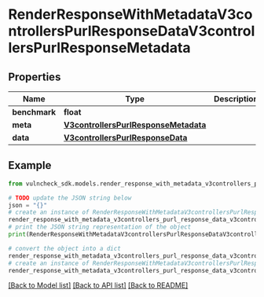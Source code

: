 # RenderResponseWithMetadataV3controllersPurlResponseDataV3controllersPurlResponseMetadata


## Properties

Name | Type | Description | Notes
------------ | ------------- | ------------- | -------------
**benchmark** | **float** |  | [optional] 
**meta** | [**V3controllersPurlResponseMetadata**](V3controllersPurlResponseMetadata.md) |  | [optional] 
**data** | [**V3controllersPurlResponseData**](V3controllersPurlResponseData.md) |  | [optional] 

## Example

```python
from vulncheck_sdk.models.render_response_with_metadata_v3controllers_purl_response_data_v3controllers_purl_response_metadata import RenderResponseWithMetadataV3controllersPurlResponseDataV3controllersPurlResponseMetadata

# TODO update the JSON string below
json = "{}"
# create an instance of RenderResponseWithMetadataV3controllersPurlResponseDataV3controllersPurlResponseMetadata from a JSON string
render_response_with_metadata_v3controllers_purl_response_data_v3controllers_purl_response_metadata_instance = RenderResponseWithMetadataV3controllersPurlResponseDataV3controllersPurlResponseMetadata.from_json(json)
# print the JSON string representation of the object
print(RenderResponseWithMetadataV3controllersPurlResponseDataV3controllersPurlResponseMetadata.to_json())

# convert the object into a dict
render_response_with_metadata_v3controllers_purl_response_data_v3controllers_purl_response_metadata_dict = render_response_with_metadata_v3controllers_purl_response_data_v3controllers_purl_response_metadata_instance.to_dict()
# create an instance of RenderResponseWithMetadataV3controllersPurlResponseDataV3controllersPurlResponseMetadata from a dict
render_response_with_metadata_v3controllers_purl_response_data_v3controllers_purl_response_metadata_from_dict = RenderResponseWithMetadataV3controllersPurlResponseDataV3controllersPurlResponseMetadata.from_dict(render_response_with_metadata_v3controllers_purl_response_data_v3controllers_purl_response_metadata_dict)
```
[[Back to Model list]](../README.md#documentation-for-models) [[Back to API list]](../README.md#documentation-for-api-endpoints) [[Back to README]](../README.md)


